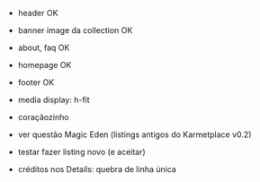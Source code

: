 - header OK

- banner image da collection OK

- about, faq OK

- homepage OK

- footer OK

- media display: h-fit

- coraçãozinho

- ver questão Magic Eden (listings antigos do Karmetplace v0.2)

- testar fazer listing novo (e aceitar)

- créditos nos Details: quebra de linha única
